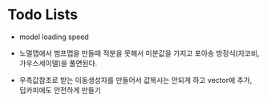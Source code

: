 # Todo Lists

* model loading speed

* 노멀맵에서 범프맵을 만들때 적분을 못해서 미분값을 가지고 포아송 방정식(자코비, 가우스세이델)을 풀면된다.

* 우측값참조로 받는 이동생성자를 만들어서 값복사는 안되게 하고 vector에 추가, 딥카피에도 안전하게 만들기